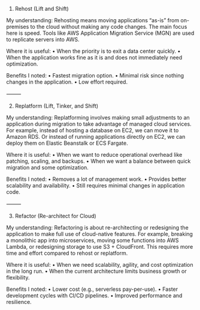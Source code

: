 1. Rehost (Lift and Shift)

My understanding:
Rehosting means moving applications “as-is” from on-premises to the cloud without making any code changes. The main focus here is speed. Tools like AWS Application Migration Service (MGN) are used to replicate servers into AWS.

Where it is useful:
	•	When the priority is to exit a data center quickly.
	•	When the application works fine as it is and does not immediately need optimization.

Benefits I noted:
	•	Fastest migration option.
	•	Minimal risk since nothing changes in the application.
	•	Low effort required.

⸻

2. Replatform (Lift, Tinker, and Shift)

My understanding:
Replatforming involves making small adjustments to an application during migration to take advantage of managed cloud services. For example, instead of hosting a database on EC2, we can move it to Amazon RDS. Or instead of running applications directly on EC2, we can deploy them on Elastic Beanstalk or ECS Fargate.

Where it is useful:
	•	When we want to reduce operational overhead like patching, scaling, and backups.
	•	When we want a balance between quick migration and some optimization.

Benefits I noted:
	•	Removes a lot of management work.
	•	Provides better scalability and availability.
	•	Still requires minimal changes in application code.

⸻

3. Refactor (Re-architect for Cloud)

My understanding:
Refactoring is about re-architecting or redesigning the application to make full use of cloud-native features. For example, breaking a monolithic app into microservices, moving some functions into AWS Lambda, or redesigning storage to use S3 + CloudFront. This requires more time and effort compared to rehost or replatform.

Where it is useful:
	•	When we need scalability, agility, and cost optimization in the long run.
	•	When the current architecture limits business growth or flexibility.

Benefits I noted:
	•	Lower cost (e.g., serverless pay-per-use).
	•	Faster development cycles with CI/CD pipelines.
	•	Improved performance and resilience.

